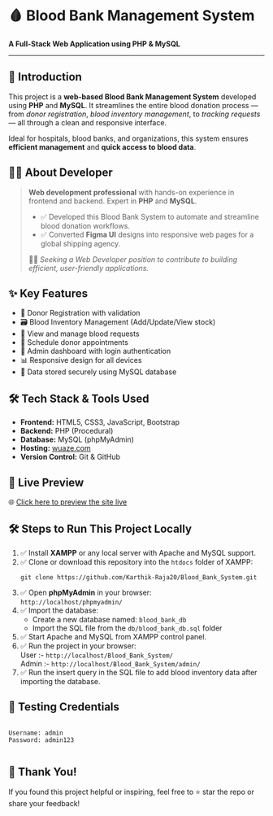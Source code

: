 
  <h1>🩸 Blood Bank Management System</h1>
  <p><strong>A Full-Stack Web Application using PHP & MySQL</strong></p>

  <hr>

  <h2>📘 Introduction</h2>
  <p>
    This project is a <strong>web-based Blood Bank Management System</strong> developed using <strong>PHP</strong> and <strong>MySQL</strong>. It streamlines the entire blood donation process — from <em>donor registration</em>, <em>blood inventory management</em>, to <em>tracking requests</em> — all through a clean and responsive interface.
  </p>
  <p>
    Ideal for hospitals, blood banks, and organizations, this system ensures <strong>efficient management</strong> and <strong>quick access to blood data</strong>.
  </p>

  <h2>👨‍💻 About Developer</h2>
  <blockquote>
    <p><strong>Web development professional</strong> with hands-on experience in frontend and backend. Expert in <strong>PHP</strong> and <strong>MySQL</strong>.</p>
    <ul>
      <li>✅ Developed this Blood Bank System to automate and streamline blood donation workflows.</li>
      <li>✅ Converted <strong>Figma UI</strong> designs into responsive web pages for a global shipping agency.</li>
    </ul>
    <p>👨‍💼 <em>Seeking a Web Developer position to contribute to building efficient, user-friendly applications.</em></p>
  </blockquote>

  <h2>✨ Key Features</h2>
  <ul>
    <li>📝 Donor Registration with validation</li>
    <li>🗃️ Blood Inventory Management (Add/Update/View stock)</li>
    <li>📄 View and manage blood requests</li>
    <li>📅 Schedule donor appointments</li>
    <li>🔐 Admin dashboard with login authentication</li>
    <li>📊 Responsive design for all devices</li>
    <li>📂 Data stored securely using MySQL database</li>
  </ul>

  <h2>🛠️ Tech Stack & Tools Used</h2>
  <ul>
    <li><strong>Frontend:</strong> HTML5, CSS3, JavaScript, Bootstrap</li>
    <li><strong>Backend:</strong> PHP (Procedural)</li>
    <li><strong>Database:</strong> MySQL (phpMyAdmin)</li>
    <li><strong>Hosting:</strong> <a href="https://blood-bank-management.wuaze.com" target="_blank">wuaze.com</a></li>
    <li><strong>Version Control:</strong> Git & GitHub</li>
  </ul>

  <h2>🚀 Live Preview</h2>
  <p>
    🌐 <a href="https://blood-bank-management.wuaze.com" target="_blank">Click here to preview the site live</a>
  </p>

  <h2>🛠️ Steps to Run This Project Locally</h2>
  <ol>
    <li>✅ Install <strong>XAMPP</strong> or any local server with Apache and MySQL support.</li>
    <li>✅ Clone or download this repository into the <code>htdocs</code> folder of XAMPP:
      <pre><code>git clone https://github.com/Karthik-Raja20/Blood_Bank_System.git</code></pre>
    </li>
    <li>✅ Open <strong>phpMyAdmin</strong> in your browser: <br><code>http://localhost/phpmyadmin/</code></li>
    <li>✅ Import the database:
      <ul>
        <li>Create a new database named: <code>blood_bank_db</code></li>
        <li>Import the SQL file from the <code>db/blood_bank_db.sql</code> folder</li>
      </ul>
    </li>
    <li>✅ Start Apache and MySQL from XAMPP control panel.</li>
    <li>✅ Run the project in your browser:<br>
      User :- <code>http://localhost/Blood_Bank_System/</code><br>
      Admin :- <code>http://localhost/Blood_Bank_System/admin/</code>
    </li>
    <li>✅ Run the insert query in the SQL file to add blood inventory data after importing the database.</li>
  </ol>

  <h2>🧪 Testing Credentials</h2>
  <pre><code>
Username: admin
Password: admin123
  </code></pre>

  <h2>🙌 Thank You!</h2>
  <p>If you found this project helpful or inspiring, feel free to ⭐ star the repo or share your feedback!</p>
